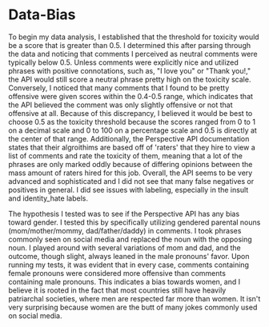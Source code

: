 # Data-Bias

To begin my data analysis, I established that the threshold for toxicity would be a score that is greater than 0.5. I determined this after parsing through the data and noticing that comments I perceived as neutral comments were typically below 0.5. Unless comments were explicitly nice and utilized phrases with positive connotations, such as, "I love you" or "Thank you!," the API would still score a neutral phrase pretty high on the toxicity scale. Conversely, I noticed that many comments that I found to be pretty offensive were given scores within the 0.4-0.5 range, which indicates that the API believed the comment was only slightly offensive or not that offensive at all. Because of this discrepancy, I believed it would be best to choose 0.5 as the toxicity threshold because the scores ranged from 0 to 1 on a decimal scale and 0 to 100 on a percentage scale and 0.5 is directly at the center of that range. Additionally, the Perspective API documentation states that their algroithims are based off of 'raters' that they hire to view a list of comments and rate the toxicity of them, meaning that a lot of the phrases are only marked oddly because of differing opinions between the mass amount of raters hired for this job. Overall, the API seems to be very advanced and sophisticated and I did not see that many false negatives or positives in general. I did see issues with labeling, especially in the insult and identity_hate labels.

The hypothesis I tested was to see if the Perspective API has any bias toward gender. I tested this by specifically utilizing gendered parental nouns (mom/mother/mommy, dad/father/daddy) in comments. I took phrases commonly seen on social media and replaced the noun with the opposing noun. I played around with several variations of mom and dad, and the outcome, though slight, always leaned in the male pronouns' favor. Upon running my tests, it was evident that in every case, comments containing female pronouns were considered more offensive than comments containing male pronouns. This indicates a bias towards women, and I believe it is rooted in the fact that most countries still have heavily patriarchal societies, where men are respected far more than women. It isn't very surprising because women are the butt of many jokes commonly used on social media. 

